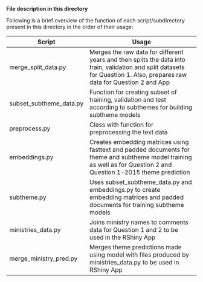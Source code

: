 **File description in this directory**

Following is a brief overview of the function of each script/subdirectory present in this directory in the order of their usage:

| Script | Usage |
|----------|--------|
|merge_split_data.py| Merges the raw data for different years and then splits the data into train, validation and split datasets for Question 1. Also, prepares raw data for Question 2 and App|
|subset_subtheme_data.py| Function for creating subset of training, validation and test according to subthemes for building subtheme models|
|preprocess.py| Class with function for preprocessing the text data|
|embeddings.py| Creates embedding matrices using fasttext and padded documents for theme and subtheme model training as well as for Question 2 and Question 1-2015 theme prediction|
|subtheme.py|Uses subset_subtheme_data.py and embeddings.py to create embedding matrices and padded documents for training subtheme models|
|ministries_data.py| Joins ministry names to comments data for Question 1 and 2 to be used in the RShiny App |
|merge_ministry_pred.py| Merges theme predictions made using model with files produced by ministries_data.py to be used in RShiny App|